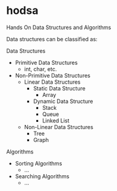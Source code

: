 # hodsa
Hands On Data Structures and Algorithms

Data structures can be classified as:

Data Structures
- Primitive Data Structures
    - int, char, etc.
- Non-Primitive Data Structures
    - Linear Data Structures
        - Static Data Structure
            - Array
        - Dynamic Data Structure
            - Stack
            - Queue
            - Linked List
    - Non-Linear Data Structures
        - Tree
        - Graph

Algorithms
- Sorting Algorithms
    - ...
- Searching Algorithms
    - ...